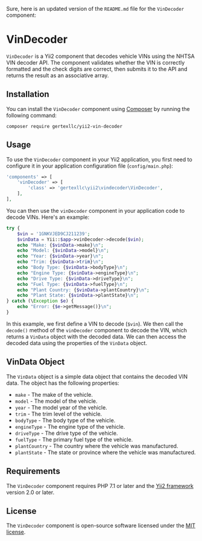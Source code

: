 Sure, here is an updated version of the `README.md` file for the `VinDecoder` component:

# VinDecoder

`VinDecoder` is a Yii2 component that decodes vehicle VINs using the NHTSA VIN decoder API. The component validates whether the VIN is correctly formatted and the check digits are correct, then submits it to the API and returns the result as an associative array.

## Installation

You can install the `VinDecoder` component using [Composer](https://getcomposer.org/) by running the following command:

```
composer require gertexllc/yii2-vin-decoder
```

## Usage

To use the `VinDecoder` component in your Yii2 application, you first need to configure it in your application configuration file (`config/main.php`):

```php
'components' => [
    'vinDecoder' => [
        'class' => 'gertexllc\yii2\vindecoder\VinDecoder',
    ],
],
```

You can then use the `vinDecoder` component in your application code to decode VINs. Here's an example:

```php
try {
    $vin = '1GNKVJED9CJ211239';
    $vinData = Yii::$app->vinDecoder->decode($vin);
    echo "Make: {$vinData->make}\n";
    echo "Model: {$vinData->model}\n";
    echo "Year: {$vinData->year}\n";
    echo "Trim: {$vinData->trim}\n";
    echo "Body Type: {$vinData->bodyType}\n";
    echo "Engine Type: {$vinData->engineType}\n";
    echo "Drive Type: {$vinData->driveType}\n";
    echo "Fuel Type: {$vinData->fuelType}\n";
    echo "Plant Country: {$vinData->plantCountry}\n";
    echo "Plant State: {$vinData->plantState}\n";
} catch (\Exception $e) {
    echo "Error: {$e->getMessage()}\n";
}
```

In this example, we first define a VIN to decode (`$vin`). We then call the `decode()` method of the `vinDecoder` component to decode the VIN, which returns a `VinData` object with the decoded data. We can then access the decoded data using the properties of the `VinData` object.

## VinData Object

The `VinData` object is a simple data object that contains the decoded VIN data. The object has the following properties:

- `make` - The make of the vehicle.
- `model` - The model of the vehicle.
- `year` - The model year of the vehicle.
- `trim` - The trim level of the vehicle.
- `bodyType` - The body type of the vehicle.
- `engineType` - The engine type of the vehicle.
- `driveType` - The drive type of the vehicle.
- `fuelType` - The primary fuel type of the vehicle.
- `plantCountry` - The country where the vehicle was manufactured.
- `plantState` - The state or province where the vehicle was manufactured.

## Requirements

The `VinDecoder` component requires PHP 7.1 or later and the [Yii2 framework](https://www.yiiframework.com/) version 2.0 or later.

## License

The `VinDecoder` component is open-source software licensed under the [MIT license](https://opensource.org/licenses/MIT).